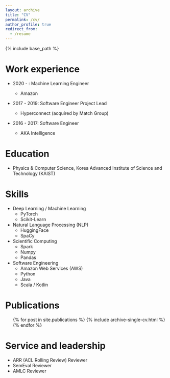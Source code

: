 ```yaml
---
layout: archive
title: "CV"
permalink: /cv/
author_profile: true
redirect_from:
  - /resume
---
```


{% include base_path %}

Work experience
======
* 2020 - : Machine Learning Engineer
  * Amazon

* 2017 - 2019: Software Engineer Project Lead
  * Hyperconnect (acquired by Match Group)

* 2016 - 2017: Software Engineer
  * AKA Intelligence
  
Education
======
* Physics & Computer Science, Korea Advanced Institute of Science and Technology (KAIST)

Skills
======
* Deep Learning / Machine Learning
  * PyTorch
  * Scikit-Learn
* Natural Language Processing (NLP)
  * HuggingFace
  * SpaCy
* Scientific Computing
  * Spark
  * Numpy
  * Pandas
* Software Engineering
  * Amazon Web Services (AWS)
  * Python
  * Java
  * Scala / Kotlin

Publications
======
  <ul>{% for post in site.publications %}
    {% include archive-single-cv.html %}
  {% endfor %}</ul>

Service and leadership
======
* ARR (ACL Rolling Review) Reviewer
* SemEval Reviewer
* AMLC Reviewer
